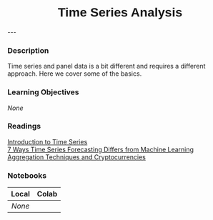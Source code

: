 <h1  style="font-family:  Verdana,  Geneva,  sans-serif;  text-align:center">Time  Series  Analysis</h1> 
--- 
 
###  Description 
Time  series  and  panel  data  is  a  bit  different  and  requires  a  different  approach.    Here  we  cover  some  of  the  basics.   
 
###  Learning  Objectives 
*None* 
 
###  Readings 
[Introduction  to  Time  Series](https://www.youtube.com/watch?v=d4Sn6ny_5LI)<br>[7  Ways  Time  Series  Forecasting  Differs  from  Machine  Learning](https://www.datascience.com/blog/time-series-forecasting-machine-learning-differences)<br>[Aggregation  Techniques  and  Cryptocurrencies](https://medium.com/python-data/time-series-aggregation-techniques-with-python-a-look-at-major-cryptocurrencies-a9eb1dd49c1b) 
 
###  Notebooks 
|    Local    |    Colab  | 
|    :---:    |    :-----    | 
|*None*||
